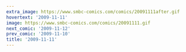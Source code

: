 ```yaml
---
extra_image: https://www.smbc-comics.com/comics/20091111after.gif
hovertext: '2009-11-11'
image: https://www.smbc-comics.com/comics/20091111.gif
next_comic: '2009-11-12'
prev_comic: '2009-11-10'
title: '2009-11-11'
---
```


